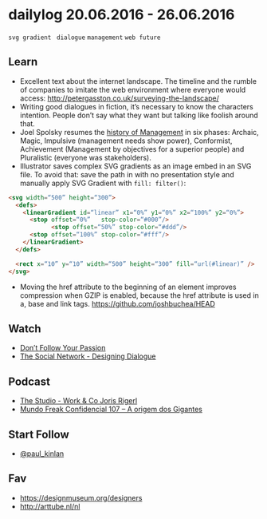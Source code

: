 # dailylog 20.06.2016 - 26.06.2016

`svg gradient ` `dialogue` `management` `web future`

## Learn

- Excellent text about the internet landscape. The timeline and the rumble of companies to imitate the web environment where everyone would access: http://petergasston.co.uk/surveying-the-landscape/
- Writing good dialogues in fiction, it’s necessary to know the characters intention. People don’t say what they want but talking like foolish around that.
- Joel Spolsky resumes the [history of Management](https://www.youtube.com/watch?v=5Z8OSr2_W2Q) in six phases: Archaic, Magic, Impulsive (management needs show power), Conformist, Achievement (Management by objectives for a superior people) and Pluralistic (everyone was stakeholders).
- Illustrator saves complex SVG gradients as an image embed in an SVG file. To avoid that: save the path in with no presentation style and manually apply SVG Gradient with `fill: filter()`:
```html
<svg width=“500” height=“300”>
  <defs>
    <linearGradient id=“linear” x1=“0%” y1=“0%” x2=“100%” y2=“0%”>
      <stop offset=“0%”   stop-color=“#000”/>
			<stop offset=“50%” stop-color=“#ddd”/>
      <stop offset=“100%” stop-color=“#fff”/>
    </linearGradient>
  </defs>

  <rect x=“10” y=“10” width=“500” height=“300” fill=“url(#linear)” />
</svg>
```
- Moving the href attribute to the beginning of an element improves compression when GZIP is enabled, because the href attribute is used in a, base and link tags.
https://github.com/joshbuchea/HEAD


## Watch

- [Don’t Follow Your Passion](https://www.youtube.com/watch?v=CVEuPmVAb8o)
- [The Social Network - Designing Dialogue](https://www.youtube.com/watch?v=l293Qyua5QM)

## Podcast

- [The Studio - Work & Co Joris Rigerl](https://itunes.apple.com/us/podcast/studio-stories-inspiration/id1124584009) 
- [Mundo Freak Confidencial 107 – A origem dos Gigantes](http://www.mundofreak.com.br/2016/06/17/mfc107-a-origem-dos-gigantes/)

## Start Follow

- [@paul_kinlan](https://twitter.com/paul_kinlan)

## Fav

- https://designmuseum.org/designers
- http://arttube.nl/nl